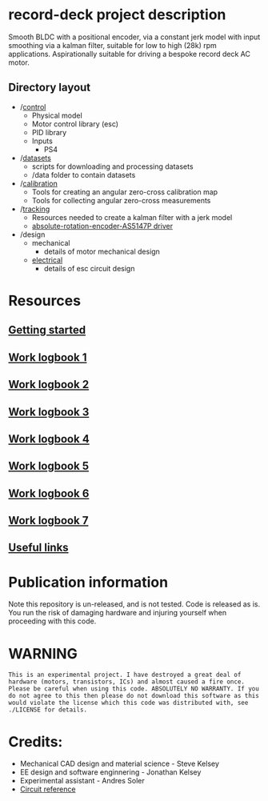 # record-deck project description

Smooth BLDC with a positional encoder, via a constant jerk model with input smoothing via a kalman filter, suitable for low to high (28k) rpm applications. Aspirationally suitable for driving a bespoke record deck AC motor.

## Directory layout

- /[control](control)
    - Physical model
    - Motor control library (esc)
    - PID library
    - Inputs
        - PS4
- /[datasets](datasets)
    - scripts for downloading and processing datasets
    - /data
        folder to contain datasets
- /[calibration](calibration)
    - Tools for creating an angular zero-cross calibration map
    - Tools for collecting angular zero-cross measurements
- /[tracking](tracking)
    - Resources needed to create a kalman filter with a jerk model
    - [absolute-rotation-encoder-AS5147P driver](tracking/absolute-rotation-encoder-AS5147P)
- /design
    - mechanical
        - details of motor mechanical design
    - [electrical](./design/electrical)
        - details of esc circuit design

# Resources

## [Getting started](GETTING-STARTED.md)
## [Work logbook 1](resources/log.pdf)
## [Work logbook 2](resources/log2.pdf)
## [Work logbook 3](resources/log3.pdf)
## [Work logbook 4](resources/log4.pdf)
## [Work logbook 5](resources/log5.pdf)
## [Work logbook 6](resources/log6.pdf)
## [Work logbook 7](resources/log7.pdf)
## [Useful links](USEFUL-LINKS.md)

# Publication information

Note this repository is un-released, and is not tested. Code is released as is. You run the risk of damaging hardware and injuring yourself when proceeding with this code.

# WARNING
	This is an experimental project. I have destroyed a great deal of hardware (motors, transistors, ICs) and almost caused a fire once. Please be careful when using this code. ABSOLUTELY NO WARRANTY. If you do not agree to this then please do not download this software as this would violate the license which this code was distributed with, see ./LICENSE for details.

# Credits:
- Mechanical CAD design and material science - Steve Kelsey
- EE design and software enginnering - Jonathan Kelsey
- Experimental assistant - Andres Soler
- [Circuit reference](https://simple-circuit.com/arduino-sensorless-bldc-motor-controller-esc/)